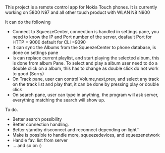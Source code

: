 This project is a remote control app for Nokia Touch phones.
It is currently working on
5800
N97
and all other touch product with WLAN
N8
N900


It can do the following

  * Connect to SqueezeCenter, connection is handled in settings pane, you need to know the IP and Port number of the server, deafault Port for HTTP = 9000 default for CLI =9090
  * It can sync the Albums from the SqueezeCenter to phone database, is done on settings pane
  * Is can replace current playlist, and start playing the selected album, this is done from album Pane. To select and play a album user need to do a double click on a album, this has to change as double click do not work to good (Sorry)
  * On Track pane, user can control Volume,next,prev, and select any track on the track list and play that, it can be done by pressing play or double click
  * On search pane, user can type in anything, the program will ask server, everything matching the search will show up.

To do.

  * Better search possibility
  * Better connection handling.
  * Better standby disconnect and reconnect depending on light¨
  * Make is possible to handle more, squeezedevices, and squeezenetwork
  * Handle fav. list from server
  * ... and so on :)
